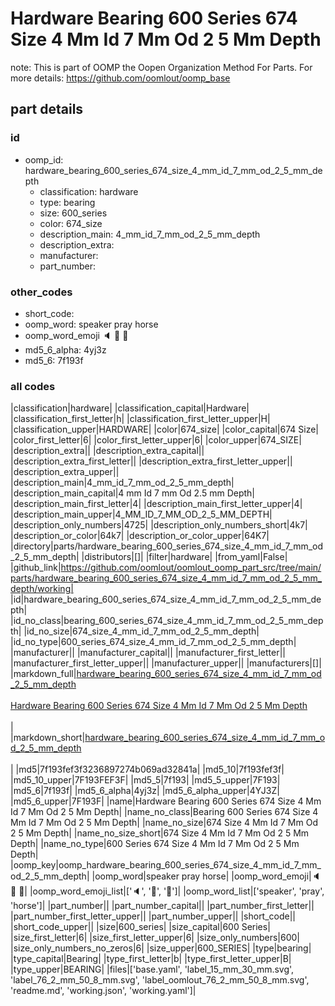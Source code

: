 # Hardware Bearing 600 Series 674 Size 4 Mm Id 7 Mm Od 2 5 Mm Depth  

note: This is part of OOMP the Oopen Organization Method For Parts. For more details: https://github.com/oomlout/oomp_base

##  part details





### id
* oomp_id: hardware_bearing_600_series_674_size_4_mm_id_7_mm_od_2_5_mm_depth
  * classification: hardware
  * type: bearing
  * size: 600_series
  * color: 674_size
  * description_main: 4_mm_id_7_mm_od_2_5_mm_depth
  * description_extra: 
  * manufacturer: 
  * part_number: 

### other_codes
* short_code: 
* oomp_word: speaker pray horse
* oomp_word_emoji :speaker: :pray: :horse:
* md5_6_alpha: 4yj3z
* md5_6: 7f193f

### all codes 
|classification|hardware|
|classification_capital|Hardware|
|classification_first_letter|h|
|classification_first_letter_upper|H|
|classification_upper|HARDWARE|
|color|674_size|
|color_capital|674 Size|
|color_first_letter|6|
|color_first_letter_upper|6|
|color_upper|674_SIZE|
|description_extra||
|description_extra_capital||
|description_extra_first_letter||
|description_extra_first_letter_upper||
|description_extra_upper||
|description_main|4_mm_id_7_mm_od_2_5_mm_depth|
|description_main_capital|4 mm Id 7 mm Od 2.5 mm Depth|
|description_main_first_letter|4|
|description_main_first_letter_upper|4|
|description_main_upper|4_MM_ID_7_MM_OD_2_5_MM_DEPTH|
|description_only_numbers|4725|
|description_only_numbers_short|4k7|
|description_or_color|64k7|
|description_or_color_upper|64K7|
|directory|parts/hardware_bearing_600_series_674_size_4_mm_id_7_mm_od_2_5_mm_depth|
|distributors|[]|
|filter|hardware|
|from_yaml|False|
|github_link|https://github.com/oomlout/oomlout_oomp_part_src/tree/main/parts/hardware_bearing_600_series_674_size_4_mm_id_7_mm_od_2_5_mm_depth/working|
|id|hardware_bearing_600_series_674_size_4_mm_id_7_mm_od_2_5_mm_depth|
|id_no_class|bearing_600_series_674_size_4_mm_id_7_mm_od_2_5_mm_depth|
|id_no_size|674_size_4_mm_id_7_mm_od_2_5_mm_depth|
|id_no_type|600_series_674_size_4_mm_id_7_mm_od_2_5_mm_depth|
|manufacturer||
|manufacturer_capital||
|manufacturer_first_letter||
|manufacturer_first_letter_upper||
|manufacturer_upper||
|manufacturers|[]|
|markdown_full|[hardware_bearing_600_series_674_size_4_mm_id_7_mm_od_2_5_mm_depth](https://github.com/oomlout/oomlout_oomp_part_src/tree/main/parts/hardware_bearing_600_series_674_size_4_mm_id_7_mm_od_2_5_mm_depth/working)<br>[](https://github.com/oomlout/oomlout_oomp_part_src/tree/main/parts/hardware_bearing_600_series_674_size_4_mm_id_7_mm_od_2_5_mm_depth/working)<br>[Hardware Bearing 600 Series 674 Size 4 Mm Id 7 Mm Od 2 5 Mm Depth](https://github.com/oomlout/oomlout_oomp_part_src/tree/main/parts/hardware_bearing_600_series_674_size_4_mm_id_7_mm_od_2_5_mm_depth/working)<br><br>|
|markdown_short|[hardware_bearing_600_series_674_size_4_mm_id_7_mm_od_2_5_mm_depth](https://github.com/oomlout/oomlout_oomp_part_src/tree/main/parts/hardware_bearing_600_series_674_size_4_mm_id_7_mm_od_2_5_mm_depth/working)<br><br>|
|md5|7f193fef3f3236897274b069ad32841a|
|md5_10|7f193fef3f|
|md5_10_upper|7F193FEF3F|
|md5_5|7f193|
|md5_5_upper|7F193|
|md5_6|7f193f|
|md5_6_alpha|4yj3z|
|md5_6_alpha_upper|4YJ3Z|
|md5_6_upper|7F193F|
|name|Hardware Bearing 600 Series 674 Size 4 Mm Id 7 Mm Od 2 5 Mm Depth|
|name_no_class|Bearing 600 Series 674 Size 4 Mm Id 7 Mm Od 2 5 Mm Depth|
|name_no_size|674 Size 4 Mm Id 7 Mm Od 2 5 Mm Depth|
|name_no_size_short|674 Size 4 Mm Id 7 Mm Od 2 5 Mm Depth|
|name_no_type|600 Series 674 Size 4 Mm Id 7 Mm Od 2 5 Mm Depth|
|oomp_key|oomp_hardware_bearing_600_series_674_size_4_mm_id_7_mm_od_2_5_mm_depth|
|oomp_word|speaker pray horse|
|oomp_word_emoji|:speaker: :pray: :horse:|
|oomp_word_emoji_list|[':speaker:', ':pray:', ':horse:']|
|oomp_word_list|['speaker', 'pray', 'horse']|
|part_number||
|part_number_capital||
|part_number_first_letter||
|part_number_first_letter_upper||
|part_number_upper||
|short_code||
|short_code_upper||
|size|600_series|
|size_capital|600 Series|
|size_first_letter|6|
|size_first_letter_upper|6|
|size_only_numbers|600|
|size_only_numbers_no_zeros|6|
|size_upper|600_SERIES|
|type|bearing|
|type_capital|Bearing|
|type_first_letter|b|
|type_first_letter_upper|B|
|type_upper|BEARING|
|files|['base.yaml', 'label_15_mm_30_mm.svg', 'label_76_2_mm_50_8_mm.svg', 'label_oomlout_76_2_mm_50_8_mm.svg', 'readme.md', 'working.json', 'working.yaml']|
